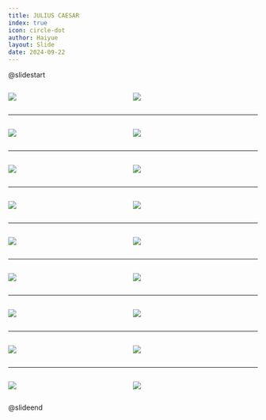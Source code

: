 ```yaml
---
title: JULIUS CAESAR
index: true
icon: circle-dot
author: Haiyue
layout: Slide
date: 2024-09-22
---
```

 
@slidestart

<div style="display:flex">
<div style="flex:1">

![](https://raw.githubusercontent.com/yclord/reading/refs/heads/master/english/Level-S/JULIUS%20CAESAR/001.webp)
</div>
<div style="flex:1">

![](https://raw.githubusercontent.com/yclord/reading/refs/heads/master/english/Level-S/JULIUS%20CAESAR/002.webp)
</div>
</div>

---

<div style="display:flex">
<div style="flex:1">

![](https://raw.githubusercontent.com/yclord/reading/refs/heads/master/english/Level-S/JULIUS%20CAESAR/003.webp)
</div>
<div style="flex:1">

![](https://raw.githubusercontent.com/yclord/reading/refs/heads/master/english/Level-S/JULIUS%20CAESAR/004.webp)
</div>
</div>

---

<div style="display:flex">
<div style="flex:1">

![](https://raw.githubusercontent.com/yclord/reading/refs/heads/master/english/Level-S/JULIUS%20CAESAR/005.webp)
</div>
<div style="flex:1">

![](https://raw.githubusercontent.com/yclord/reading/refs/heads/master/english/Level-S/JULIUS%20CAESAR/006.webp)
</div>
</div>

---

<div style="display:flex">
<div style="flex:1">

![](https://raw.githubusercontent.com/yclord/reading/refs/heads/master/english/Level-S/JULIUS%20CAESAR/007.webp)
</div>
<div style="flex:1">

![](https://raw.githubusercontent.com/yclord/reading/refs/heads/master/english/Level-S/JULIUS%20CAESAR/008.webp)
</div>
</div>

---

<div style="display:flex">
<div style="flex:1">

![](https://raw.githubusercontent.com/yclord/reading/refs/heads/master/english/Level-S/JULIUS%20CAESAR/009.webp)
</div>
<div style="flex:1">

![](https://raw.githubusercontent.com/yclord/reading/refs/heads/master/english/Level-S/JULIUS%20CAESAR/010.webp)
</div>
</div>

---

<div style="display:flex">
<div style="flex:1">

![](https://raw.githubusercontent.com/yclord/reading/refs/heads/master/english/Level-S/JULIUS%20CAESAR/011.webp)
</div>
<div style="flex:1">

![](https://raw.githubusercontent.com/yclord/reading/refs/heads/master/english/Level-S/JULIUS%20CAESAR/012.webp)
</div>
</div>

---

<div style="display:flex">
<div style="flex:1">

![](https://raw.githubusercontent.com/yclord/reading/refs/heads/master/english/Level-S/JULIUS%20CAESAR/013.webp)
</div>
<div style="flex:1">

![](https://raw.githubusercontent.com/yclord/reading/refs/heads/master/english/Level-S/JULIUS%20CAESAR/014.webp)
</div>
</div>

---

<div style="display:flex">
<div style="flex:1">

![](https://raw.githubusercontent.com/yclord/reading/refs/heads/master/english/Level-S/JULIUS%20CAESAR/015.webp)
</div>
<div style="flex:1">

![](https://raw.githubusercontent.com/yclord/reading/refs/heads/master/english/Level-S/JULIUS%20CAESAR/016.webp)
</div>
</div>

---

<div style="display:flex">
<div style="flex:1">

![](https://raw.githubusercontent.com/yclord/reading/refs/heads/master/english/Level-S/JULIUS%20CAESAR/017.webp)
</div>
<div style="flex:1">

![](https://raw.githubusercontent.com/yclord/reading/refs/heads/master/english/Level-S/JULIUS%20CAESAR/018.webp)
</div>
</div>

@slideend